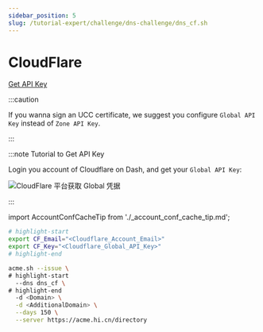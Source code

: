 ```yaml
---
sidebar_position: 5
slug: /tutorial-expert/challenge/dns-challenge/dns_cf.sh
---
```


# CloudFlare

<p><a href="https://dash.cloudflare.com/profile/api-tokens" className="button button--secondary button--lg text--no-decoration">Get API Key</a></p>

:::caution 

If you wanna sign an UCC certificate, we suggest you configure `Global API Key` instead of `Zone API Key`.

:::

:::note Tutorial to Get API Key

Login you account of Cloudflare on Dash, and get your `Global API Key`:

![CloudFlare 平台获取 Global 凭据](/docs/cloudflare-get-global-key.png)

:::

import AccountConfCacheTip from './_account_conf_cache_tip.md';

<AccountConfCacheTip />

```bash
# highlight-start
export CF_Email="<Cloudflare_Account_Email>"
export CF_Key="<Cloudflare_Global_API_Key>"
# highlight-end

acme.sh --issue \
# highlight-start
  --dns dns_cf \
# highlight-end
  -d <Domain> \
  -d <AdditionalDomain> \
  --days 150 \
  --server https://acme.hi.cn/directory
```